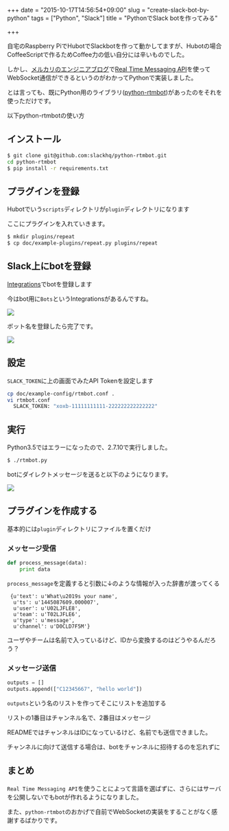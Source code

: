 +++
date = "2015-10-17T14:56:54+09:00"
slug = "create-slack-bot-by-python"
tags = ["Python", "Slack"]
title = "PythonでSlack botを作ってみる"

+++

自宅のRaspberry PiでHubotでSlackbotを作って動かしてますが、Hubotの場合CoffeeScriptで作るためCoffee力の低い自分には辛いものでした。

しかし、[メルカリのエンジニアブログ](http://tech.mercari.com/entry/2015/10/15/183000)で[Real Time Messaging API](https://api.slack.com/rtm)を使ってWebSocket通信ができるというのがわかってPythonで実装しました。

とは言っても、既にPython用のライブラリ([python-rtmbot](https://github.com/slackhq/python-rtmbot))があったのをそれを使っただけです。

<!--more-->

以下python-rtmbotの使い方

## インストール

```sh
$ git clone git@github.com:slackhq/python-rtmbot.git
cd python-rtmbot
$ pip install -r requirements.txt
```

## プラグインを登録

Hubotでいう`scripts`ディレクトリが`plugin`ディレクトリになります

ここにプラグインを入れていきます。

```sh
$ mkdir plugins/repeat
$ cp doc/example-plugins/repeat.py plugins/repeat
```

## Slack上にbotを登録

[Integrations](https://mursts-jp.slack.com/services/new/bot)でbotを登録します

今はbot用に`Bots`というIntegrationsがあるんですね。

![](/post/2015/10/regist-bot.jpg)

ボット名を登録したら完了です。

![](/post/2015/10/registed-bot1.jpg)

## 設定

`SLACK_TOKEN`に上の画面でみたAPI Tokenを設定します

```sh
cp doc/example-config/rtmbot.conf .
vi rtmbot.conf
  SLACK_TOKEN: "xoxb-11111111111-222222222222222"
```

## 実行

Python3.5ではエラーになったので、2.7.10で実行しました。

```sh
$ ./rtmbot.py
```

botにダイレクトメッセージを送ると以下のようになります。

![](/post/2015/10/message-bot.jpg)

## プラグインを作成する

基本的には`plugin`ディレクトリにファイルを置くだけ

### メッセージ受信

```python
def process_message(data):
    print data
```

`process_message`を定義すると引数に↓のような情報が入った辞書が渡ってくる

```
 {u'text': u'What\u2019s your name',
  u'ts': u'1445087609.000007',
  u'user': u'U02LJFLE8',
  u'team': u'T02LJFLE6',
  u'type': u'message',
  u'channel': u'D0CLD7F5M'}
 ```

ユーザやチームは名前で入っているけど、IDから変換するのはどうやるんだろう？

### メッセージ送信

 ```python
outputs = []
outputs.append(["C12345667", "hello world"])
```

`outputs`という名のリストを作ってそこにリストを追加する

リストの1番目はチャンネル名で、2番目はメッセージ

READMEではチャンネルはIDになっているけど、名前でも送信できました。

チャンネルに向けて送信する場合は、botをチャンネルに招待するのを忘れずに

## まとめ

`Real Time Messaging API`を使うことによって言語を選ばずに、さらにはサーバを公開しないでもbotが作れるようになりました。

また、`python-rtmbot`のおかげで自前でWebSocketの実装をすることがなく感謝するばかりです。
